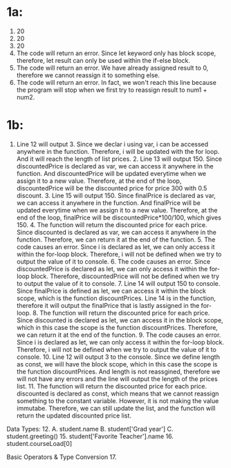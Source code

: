 # 1a: 
1. 20
2. 20 
3. 20 
4. The code will return an error. Since let keyword only has block scope, therefore, let result can only be used within the if-else block. 
5. The code will return an error. We have already assigned result to 0, therefore we cannot reassign it to something else.
6. The code will return an error. In fact, we won't reach this line because the program will stop when we first try to reassign result to num1 + num2. 

# 1b: 
 1. Line 12 will output 3. Since we declar i using var, i can be accessed anywhere in the function. Therefore, i will be updated with the for loop. And it will reach the length of list prices. 
    2. Line 13 will output 150. Since discountedPrice is declared as var, we can access it anywhere in the function. And discountedPrice will be updated everytime when we assign it to a new value. Therefore, at the end of the loop, discountedPrice will be the discounted price for price 300 with 0.5 discount. 
    3. Line 15 will output 150. Since finalPrice is declared as var, we can access it anywhere in the function. And finalPrice will be updated everytime when we assign it to a new value. Therefore, at the end of the loop, finalPrice will be discountedPrice*100/100, which gives 150. 
    4. The function will return the discounted price for each price. Since discounted is declared as var, we can access it anywhere in the function. Therefore, we can return it at the end of the function. 
    5. The code causes an error. Since i is declared as let, we can only access it within the for-loop block. Therefore, i will not be defined when we try to output the value of it to console. 
    6. The code causes an error. Since discountedPrice is declared as let, we can only access it within the for-loop block. Therefore, discountedPrice will not be defined when we try to output the value of it to console. 
    7. Line 14 will output 150 to console. Since finalPrice is defined as let, we can access it within the block scope, which is the function discountPrices. Line 14 is in the function, therefore it will output the finalPrice that is lastly assigned in the for-loop.
    8. The function will return the discounted price for each price. Since discounted is declared as let, we can access it in the block scope, which in this case the scope is the function discountPrices. Therefore, we can return it at the end of the function. 
    9. The code causes an error. Since i is declared as let, we can only access it within the for-loop block. Therefore, i will not be defined when we try to output the value of it to console. 
    10. Line 12 will output 3 to the console. Since we define length as const, we will have the block scope, which in this case the scope is the function discountPrices. And length is not reassgined, therefore we will not have any errors and the line will output the length of the prices list. 
    11. The function will return the discounted price for each price. discounted is declared as const, which means that we cannot reassign something to the constant variable. However, it is not making the value immutabe. Therefore, we can still update the list, and the function will return the updated discounted price list. 


Data Types:
    12. 
        A. student.name
        B. student['Grad year']
        C. student.greeting()
    15. student['Favorite Teacher'].name
    16. student.courseLoad[0]

Basic Operators & Type Conversion 
    17. 



